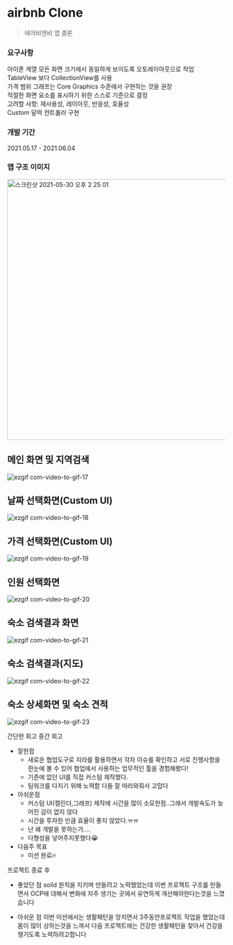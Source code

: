 # airbnb Clone
> 에어비엔비 앱 클론

### 요구사항
아이폰 계열 모든 화면 크기에서 동일하게 보이도록 오토레이아웃으로 작업<br>
TableView 보다 CollectionView를 사용<br>
가격 범위 그래프는 Core Graphics 수준에서 구현하는 것을 권장<br>
적절한 화면 요소를 표시하기 위한 스스로 기준으로 결정<br>
고려할 사항: 재사용성, 레이아웃, 반응성, 효율성<br>
Custom 달력 컨트롤러 구현 <br>

### 개발 기간

2021.05.17 - 2021.06.04

### 앱 구조 이미지
<img width="600" alt="스크린샷 2021-05-30 오후 2 25 01" src="https://user-images.githubusercontent.com/33626693/120970482-74064a80-c7a6-11eb-817a-38d8f719c25c.png">


## 메인 화면 및 지역검색
![ezgif com-video-to-gif-17](https://user-images.githubusercontent.com/33626693/120970317-3d303480-c7a6-11eb-90b6-29c065c919c5.gif)

## 날짜 선택화면(Custom UI)
![ezgif com-video-to-gif-18](https://user-images.githubusercontent.com/33626693/120970677-b16ad800-c7a6-11eb-8e1a-071ba4ead020.gif)

## 가격 선택화면(Custom UI)
![ezgif com-video-to-gif-19](https://user-images.githubusercontent.com/33626693/120970764-d0696a00-c7a6-11eb-84ed-a4f711cd9c48.gif)

## 인원 선택화면
![ezgif com-video-to-gif-20](https://user-images.githubusercontent.com/33626693/120970796-da8b6880-c7a6-11eb-8890-e3d50030a21e.gif)

## 숙소 검색결과 화면
![ezgif com-video-to-gif-21](https://user-images.githubusercontent.com/33626693/120970832-e840ee00-c7a6-11eb-8b80-65926801e5a6.gif)

## 숙소 검색결과(지도)
![ezgif com-video-to-gif-22](https://user-images.githubusercontent.com/33626693/120970924-03abf900-c7a7-11eb-898f-244471f00a23.gif)

## 숙소 상세화면 및 숙소 견적
![ezgif com-video-to-gif-23](https://user-images.githubusercontent.com/33626693/120970999-1e7e6d80-c7a7-11eb-9082-9347c8c2636a.gif)

간단한 회고
  중간 회고
  - 잘한점
      - 새로운 협업도구로 지라를 활용하면서 각자 이슈를 확인하고 서로 진행사항을 한눈에 볼 수 있어 협업에서 사용하는 업무적인 툴을 경험해봤다!
      - 기존에 없던 UI를 직접 커스텀 제작했다.
      - 팀워크를 다지기 위해 노력함 다들 잘 따라와줘서 고맙다
   - 아쉬운점
       - 커스텀 UI(캘린더,그래프) 제작에 시간을 많이 소모한점..그래서 개발속도가 늦어진 감이 없지 않다
       - 시간을 투자한 만큼 효율이 좋지 않았다.ㅠㅠ 
       - 난 왜 개발을 못하는가....
       - 다형성을 넣어주지못했다😭
 - 다음주 목표
     - 미션 완료🔥

프로젝트 종료 후
 -  좋았던 점
 soild 원칙을 지키며 만들려고 노력했었는데 
 이번 프로젝트 구조를 만들면서 OCP에 대해서 변화에 자주 생기는 곳에서 유연하게 개선해야한다는것을 느꼈습니다

 - 아쉬운 점 
 이번 미션에서는 생활패턴을 망치면서 3주동안프로젝트 작업을 했었는데 
 몸이 많이 상하는것을 느껴서 다음 프로젝트에는 건강한 생활패턴을 찾아서 건강을 챙기도록 노력하려고합니다



